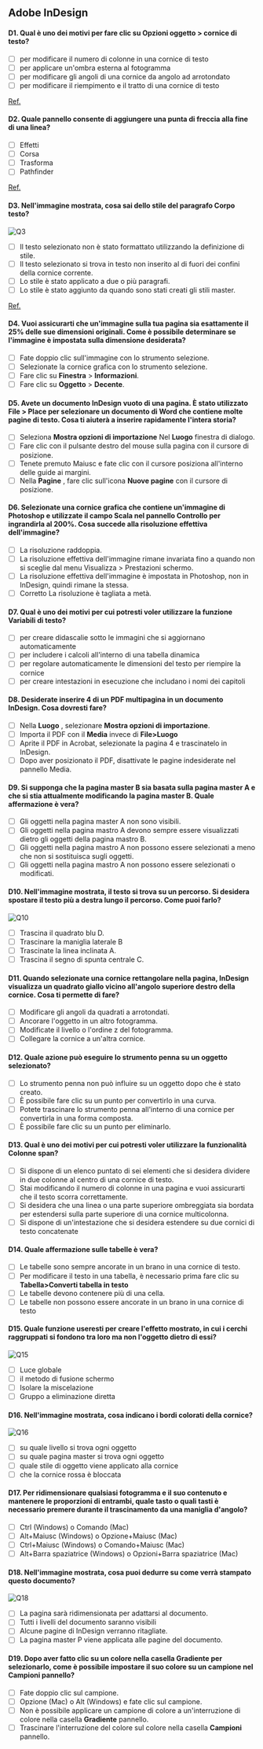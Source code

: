 ## Adobe InDesign

#### D1. Qual è uno dei motivi per fare clic su Opzioni oggetto > cornice di testo?

- [ ] per modificare il numero di colonne in una cornice di testo
- [ ] per applicare un'ombra esterna al fotogramma
- [ ] per modificare gli angoli di una cornice da angolo ad arrotondato
- [ ] per modificare il riempimento e il tratto di una cornice di testo

[Ref.](https://www.agitraining.com/adobe/indesign/tutorials/text-frame-options-in-indesign?page=4#:~:text=You%20can%20have%20InDesign%20determine,choosing%20Object%20%3E%20Text%20Frame%20Options.)

#### D2. Quale pannello consente di aggiungere una punta di freccia alla fine di una linea?

- [ ] Effetti
- [ ] Corsa
- [ ] Trasforma
- [ ] Pathfinder

[Ref.](https://helpx.adobe.com/in/indesign/using/applying-line-stroke-settings.html#:~:text=Use%20the%20Start%20and%20End,the%20Start%20and%20End%20menus.)

#### D3. Nell'immagine mostrata, cosa sai dello stile del paragrafo Corpo testo?

![Q3](images/question_3.jpg)

- [ ] Il testo selezionato non è stato formattato utilizzando la definizione di stile.
- [ ] Il testo selezionato si trova in testo non inserito al di fuori dei confini della cornice corrente.
- [ ] Lo stile è stato applicato a due o più paragrafi.
- [ ] Lo stile è stato aggiunto da quando sono stati creati gli stili master.

[Ref.](https://helpx.adobe.com/indesign/using/paragraph-character-styles.html)

#### D4. Vuoi assicurarti che un'immagine sulla tua pagina sia esattamente il 25% delle sue dimensioni originali. Come è possibile determinare se l'immagine è impostata sulla dimensione desiderata?

- [ ] Fate doppio clic sull'immagine con lo strumento selezione.
- [ ] Selezionate la cornice grafica con lo strumento selezione.
- [ ] Fare clic su **Finestra** > **Informazioni**.
- [ ] Fare clic su **Oggetto** > **Decente**.

#### D5. Avete un documento InDesign vuoto di una pagina. È stato utilizzato File > Place per selezionare un documento di Word che contiene molte pagine di testo. Cosa ti aiuterà a inserire rapidamente l'intera storia?

- [ ] Seleziona **Mostra opzioni di importazione** Nel **Luogo** finestra di dialogo.
- [ ] Fare clic con il pulsante destro del mouse sulla pagina con il cursore di posizione.
- [ ] Tenete premuto Maiusc e fate clic con il cursore posiziona all'interno delle guide ai margini.
- [ ] Nella **Pagine** , fare clic sull'icona **Nuove pagine** con il cursore di posizione.

#### D6. Selezionate una cornice grafica che contiene un'immagine di Photoshop e utilizzate il campo Scala nel pannello Controllo per ingrandirla al 200%. Cosa succede alla risoluzione effettiva dell'immagine?

- [ ] La risoluzione raddoppia.
- [ ] La risoluzione effettiva dell'immagine rimane invariata fino a quando non si sceglie dal menu Visualizza > Prestazioni schermo.
- [ ] La risoluzione effettiva dell'immagine è impostata in Photoshop, non in InDesign, quindi rimane la stessa.
- [ ] Corretto La risoluzione è tagliata a metà.

#### D7. Qual è uno dei motivi per cui potresti voler utilizzare la funzione Variabili di testo?

- [ ] per creare didascalie sotto le immagini che si aggiornano automaticamente
- [ ] per includere i calcoli all'interno di una tabella dinamica
- [ ] per regolare automaticamente le dimensioni del testo per riempire la cornice
- [ ] per creare intestazioni in esecuzione che includano i nomi dei capitoli

#### D8. Desiderate inserire 4 di un PDF multipagina in un documento InDesign. Cosa dovresti fare?

- [ ] Nella **Luogo** , selezionare **Mostra opzioni di importazione**.
- [ ] Importa il PDF con il **Media** invece di **File>Luogo**
- [ ] Aprite il PDF in Acrobat, selezionate la pagina 4 e trascinatelo in InDesign.
- [ ] Dopo aver posizionato il PDF, disattivate le pagine indesiderate nel pannello Media.

#### D9. Si supponga che la pagina master B sia basata sulla pagina master A e che si stia attualmente modificando la pagina master B. Quale affermazione è vera?

- [ ] Gli oggetti nella pagina master A non sono visibili.
- [ ] Gli oggetti nella pagina mastro A devono sempre essere visualizzati dietro gli oggetti della pagina mastro B.
- [ ] Gli oggetti nella pagina mastro A non possono essere selezionati a meno che non si sostituisca sugli oggetti.
- [ ] Gli oggetti nella pagina mastro A non possono essere selezionati o modificati.

#### D10. Nell'immagine mostrata, il testo si trova su un percorso. Si desidera spostare il testo più a destra lungo il percorso. Come puoi farlo?

![Q10](images/question_10.jpg)

- [ ] Trascina il quadrato blu D.
- [ ] Trascinare la maniglia laterale B
- [ ] Trascinate la linea inclinata A.
- [ ] Trascina il segno di spunta centrale C.

#### D11. Quando selezionate una cornice rettangolare nella pagina, InDesign visualizza un quadrato giallo vicino all'angolo superiore destro della cornice. Cosa ti permette di fare?

- [ ] Modificare gli angoli da quadrati a arrotondati.
- [ ] Ancorare l'oggetto in un altro fotogramma.
- [ ] Modificate il livello o l'ordine z del fotogramma.
- [ ] Collegare la cornice a un'altra cornice.

#### D12. Quale azione può eseguire lo strumento penna su un oggetto selezionato?

- [ ] Lo strumento penna non può influire su un oggetto dopo che è stato creato.
- [ ] È possibile fare clic su un punto per convertirlo in una curva.
- [ ] Potete trascinare lo strumento penna all'interno di una cornice per convertirla in una forma composta.
- [ ] È possibile fare clic su un punto per eliminarlo.

#### D13. Qual è uno dei motivi per cui potresti voler utilizzare la funzionalità Colonne span?

- [ ] Si dispone di un elenco puntato di sei elementi che si desidera dividere in due colonne al centro di una cornice di testo.
- [ ] Stai modificando il numero di colonne in una pagina e vuoi assicurarti che il testo scorra correttamente.
- [ ] Si desidera che una linea o una parte superiore ombreggiata sia bordata per estendersi sulla parte superiore di una cornice multicolonna.
- [ ] Si dispone di un'intestazione che si desidera estendere su due cornici di testo concatenate

#### D14. Quale affermazione sulle tabelle è vera?

- [ ] Le tabelle sono sempre ancorate in un brano in una cornice di testo.
- [ ] Per modificare il testo in una tabella, è necessario prima fare clic su **Tabella>Converti tabella in testo**
- [ ] Le tabelle devono contenere più di una cella.
- [ ] Le tabelle non possono essere ancorate in un brano in una cornice di testo

#### D15. Quale funzione useresti per creare l'effetto mostrato, in cui i cerchi raggruppati si fondono tra loro ma non l'oggetto dietro di essi?

![Q15](images/question_15.jpg)

- [ ] Luce globale
- [ ] il metodo di fusione schermo
- [ ] Isolare la miscelazione
- [ ] Gruppo a eliminazione diretta

#### D16. Nell'immagine mostrata, cosa indicano i bordi colorati della cornice?

![Q16](images/question_16.jpg)

- [ ] su quale livello si trova ogni oggetto
- [ ] su quale pagina master si trova ogni oggetto
- [ ] quale stile di oggetto viene applicato alla cornice
- [ ] che la cornice rossa è bloccata

#### D17. Per ridimensionare qualsiasi fotogramma e il suo contenuto e mantenere le proporzioni di entrambi, quale tasto o quali tasti è necessario premere durante il trascinamento da una maniglia d'angolo?

- [ ] Ctrl (Windows) o Comando (Mac)
- [ ] Alt+Maiusc (Windows) o Opzione+Maiusc (Mac)
- [ ] Ctrl+Maiusc (Windows) o Comando+Maiusc (Mac)
- [ ] Alt+Barra spaziatrice (Windows) o Opzioni+Barra spaziatrice (Mac)

#### D18. Nell'immagine mostrata, cosa puoi dedurre su come verrà stampato questo documento?

![Q18](images/question_18.jpg)

- [ ] La pagina sarà ridimensionata per adattarsi al documento.
- [ ] Tutti i livelli del documento saranno visibili
- [ ] Alcune pagine di InDesign verranno ritagliate.
- [ ] La pagina master P viene applicata alle pagine del documento.

#### D19. Dopo aver fatto clic su un colore nella casella **Gradiente** per selezionarlo, come è possibile impostare il suo colore su un campione nel **Campioni** pannello?

- [ ] Fate doppio clic sul campione.
- [ ] Opzione (Mac) o Alt (Windows) e fate clic sul campione.
- [ ] Non è possibile applicare un campione di colore a un'interruzione di colore nella casella **Gradiente** pannello.
- [ ] Trascinare l'interruzione del colore sul colore nella casella **Campioni** pannello.
